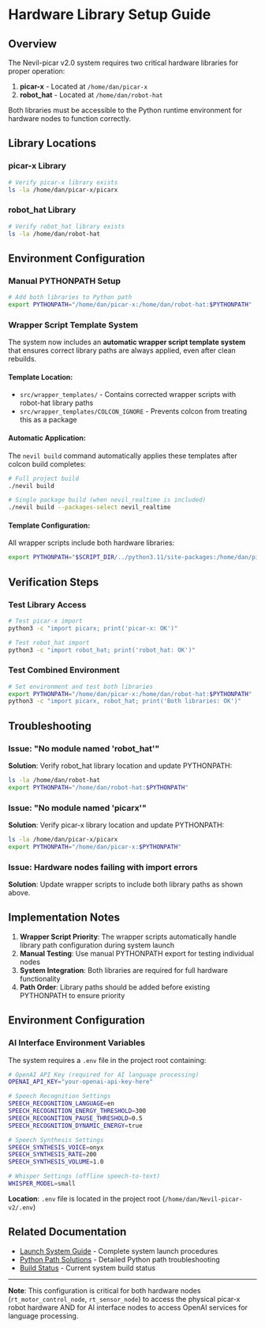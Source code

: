 # Hardware Library Setup Guide

## Overview

The Nevil-picar v2.0 system requires two critical hardware libraries for proper operation:

1. **picar-x** - Located at `/home/dan/picar-x`
2. **robot_hat** - Located at `/home/dan/robot-hat`

Both libraries must be accessible to the Python runtime environment for hardware nodes to function correctly.

## Library Locations

### picar-x Library
```bash
# Verify picar-x library exists
ls -la /home/dan/picar-x/picarx
```

### robot_hat Library
```bash
# Verify robot_hat library exists
ls -la /home/dan/robot-hat
```

## Environment Configuration

### Manual PYTHONPATH Setup
```bash
# Add both libraries to Python path
export PYTHONPATH="/home/dan/picar-x:/home/dan/robot-hat:$PYTHONPATH"
```

### Wrapper Script Template System

The system now includes an **automatic wrapper script template system** that ensures correct library paths are always applied, even after clean rebuilds.

#### Template Location:
- `src/wrapper_templates/` - Contains corrected wrapper scripts with robot-hat library paths
- `src/wrapper_templates/COLCON_IGNORE` - Prevents colcon from treating this as a package

#### Automatic Application:
The `nevil build` command automatically applies these templates after colcon build completes:

```bash
# Full project build
./nevil build

# Single package build (when nevil_realtime is included)
./nevil build --packages-select nevil_realtime
```

#### Template Configuration:
All wrapper scripts include both hardware libraries:
```bash
export PYTHONPATH="$SCRIPT_DIR/../python3.11/site-packages:/home/dan/picar-x:/home/dan/robot-hat:$PYTHONPATH"
```

## Verification Steps

### Test Library Access
```bash
# Test picar-x import
python3 -c "import picarx; print('picar-x: OK')"

# Test robot_hat import
python3 -c "import robot_hat; print('robot_hat: OK')"
```

### Test Combined Environment
```bash
# Set environment and test both libraries
export PYTHONPATH="/home/dan/picar-x:/home/dan/robot-hat:$PYTHONPATH"
python3 -c "import picarx, robot_hat; print('Both libraries: OK')"
```

## Troubleshooting

### Issue: "No module named 'robot_hat'"
**Solution**: Verify robot_hat library location and update PYTHONPATH:
```bash
ls -la /home/dan/robot-hat
export PYTHONPATH="/home/dan/robot-hat:$PYTHONPATH"
```

### Issue: "No module named 'picarx'"
**Solution**: Verify picar-x library location and update PYTHONPATH:
```bash
ls -la /home/dan/picar-x/picarx
export PYTHONPATH="/home/dan/picar-x:$PYTHONPATH"
```

### Issue: Hardware nodes failing with import errors
**Solution**: Update wrapper scripts to include both library paths as shown above.

## Implementation Notes

1. **Wrapper Script Priority**: The wrapper scripts automatically handle library path configuration during system launch
2. **Manual Testing**: Use manual PYTHONPATH export for testing individual nodes
3. **System Integration**: Both libraries are required for full hardware functionality
4. **Path Order**: Library paths should be added before existing PYTHONPATH to ensure priority

## Environment Configuration

### AI Interface Environment Variables
The system requires a `.env` file in the project root containing:
```bash
# OpenAI API Key (required for AI language processing)
OPENAI_API_KEY="your-openai-api-key-here"

# Speech Recognition Settings
SPEECH_RECOGNITION_LANGUAGE=en
SPEECH_RECOGNITION_ENERGY_THRESHOLD=300
SPEECH_RECOGNITION_PAUSE_THRESHOLD=0.5
SPEECH_RECOGNITION_DYNAMIC_ENERGY=true

# Speech Synthesis Settings
SPEECH_SYNTHESIS_VOICE=onyx
SPEECH_SYNTHESIS_RATE=200
SPEECH_SYNTHESIS_VOLUME=1.0

# Whisper Settings (offline speech-to-text)
WHISPER_MODEL=small
```

**Location**: `.env` file is located in the project root (`/home/dan/Nevil-picar-v2/.env`)

## Related Documentation

- [Launch System Guide](launch_system_guide.md) - Complete system launch procedures
- [Python Path Solutions](PYTHON_PATH_SOLUTIONS.md) - Detailed Python path troubleshooting
- [Build Status](build/BUILD_STATUS.md) - Current system build status

---

**Note**: This configuration is critical for both hardware nodes (`rt_motor_control_node`, `rt_sensor_node`) to access the physical picar-x robot hardware AND for AI interface nodes to access OpenAI services for language processing.
